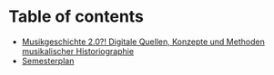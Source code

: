 # Table of contents

* [Musikgeschichte 2.0?! Digitale Quellen, Konzepte und Methoden musikalischer Historiographie](README.md)
* [Semesterplan](semesterplan.md)

